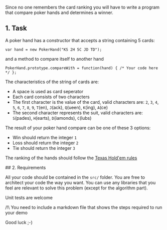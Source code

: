 Since no one remembers the card ranking you will have to write a program that
compare poker hands and determines a winner.

## 1. Task

A poker hand has a constructor that accepts a string containing 5 cards:

```
var hand = new PokerHand("KS 2H 5C JD TD");
```

and a method to compare itself to another hand

```
PokerHand.prototype.compareWith = function(hand) { /* Your code here */ };
```

The characteristics of the string of cards are:

- A space is used as card seperator
- Each card consists of two characters
- The first character is the value of the card, valid characters are: `2`, `3`, `4`, `5`, `6`, `7`, `8`, `9`, `T`(en), `J`(ack), `Q`(ueen), `K`(ing), `A`(ce)
- The second character represents the suit, valid characters are: `S`(pades), `H`(earts), `D`(iamonds), `C`(lubs)

The result of your poker hand compare can be one of these 3 options:

- Win should return the integer `1`
- Loss should return the integer `2`
- Tie should return the integer `3`

The ranking of the hands should follow the [Texas Hold'em rules](https://www.pokerlistings.com/poker-hand-ranking)

## 2. Requirements

All your code should be contained in the `src/` folder.
You are free to architect your code the way you want. You can use any libraries that you feel are relevant to solve this problem (except for the algorithm part).

Unit tests are welcome

/!\\ You need to include a markdown file that shows the steps required to run your demo

Good luck ;-)

